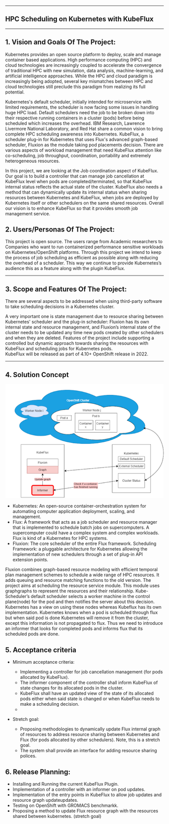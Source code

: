 ** **

## HPC Scheduling on Kubernetes with KubeFlux

** **

## 1.   Vision and Goals Of The Project:

Kubernetes provides an open source platform to deploy, scale and manage container based applications. High performance computing (HPC) and cloud technologies are increasingly coupled to accelerate the convergence of traditional HPC with new simulation, data analysis, machine-learning, and artificial intelligence approaches. While the HPC and cloud paradigm is increasingly being adopted, several key mismatches between HPC and cloud technologies still preclude this paradigm from realizing its full potential.

Kubernetes's default scheduler, initially intended for microservice with limited requirements, the scheduler is now facing some issues in handling huge HPC load. Default schedulers need the job to be broken down into their respective running containers in a cluster (pods) before being scheduled which increases the overhead. IBM Research, Lawrence Livermore National Laboratory, and Red Hat share a common vision to bring complete HPC scheduling awareness into Kubernetes. KubeFlux, a scheduler plug-in for Kubernetes that uses Flux's advanced graph-based scheduler, Fluxion as the module taking pod placements decision. There are various aspects of workload management that need KubeFlux attention like co-scheduling, job throughput, coordination, portability and extremely heterogeneous resources. 

In this project, we are looking at the Job coordination aspect of KubeFlux. Our goal is to build a controller that can manage job cancellation at KubeFlux level when pods are completed/terminated, so that KubeFlux internal status reflects the actual state of the cluster. KubeFlux also needs a method that can dynamically update its internal status when sharing resources between Kubernetes and KubeFlux, when jobs are deployed by Kubernetes itself or other schedulers on the same shared resources. Overall our vision is to enhance KubeFlux so that it provides smooth job management service. 

## 2. Users/Personas Of The Project:

This project is open source. The users range from Academic researchers to Companies who want to run containerized performance sensitive workloads on Kubernetes/OpenShift platforms. Through this project we intend to keep the process of job scheduling  as efficient as possible along with reducing the overhead of a scheduler. This way we continue to provide Kubernetes’s audience this as a feature along with the plugin KubeFlux.

** **

## 3.   Scope and Features Of The Project:

There are several aspects to be addressed when using third-party software to take scheduling decisions in a Kubernetes cluster. 

A very important one is state management due to resource sharing between Kubernetes' scheduler and the plug-in scheduler: Fluxion has its own internal state and resource management, and Fluxion’s internal state of the cluster needs to be updated any time new pods created by other schedulers and when they are deleted. Features of the project include supporting a controlled but dynamic approach towards sharing the resources with KubeFlux and scheduling jobs for Kubernetes pods.  
KubeFlux will be released as part of 4.10+ OpenShift release in 2022.


** **

## 4. Solution Concept

![High-Level-Representation](https://github.com/JuhiPaliwal/CS6220-HPC-Scheduling-on-Kubernetes-with-KubeFlux/blob/main/HighLevelArchitecture.png)

- Kubernetes:  An open-source container-orchestration system for automating computer application deployment, scaling, and management.
- Flux: A framework that acts as a job scheduler and resource manager that is implemented to schedule batch jobs on supercomputers. A supercomputer could have a complex system and complex workloads. Flux is kind of a Kubernetes for HPC systems.
- Fluxion: The core scheduler of the entire Flux framework.
Scheduling Framework: a pluggable architecture for Kubernetes allowing the implementation of new schedulers through a set of plug-in API extension points.



Fluxion combines graph-based resource modeling with efficient temporal plan management schemes to schedule a wide range of HPC resources. It adds queuing and resource matching functions to the old version. The project aims at scheduling the resource service module. This module uses graphgraphs to represent the resources and their relationship. Kube-Scheduler’s default scheduler selects a worker machine in the control plane(node) for the pod and then notifies the server about this decision. Kubernetes has a view on using these nodes whereas Kubeflux has its own implementation. Kubernetes knows when a pod is scheduled through flux but when said pod is done Kubernetes will remove it from the cluster, except this information is not propagated to flux. Thus we need to introduce an informer that looks for completed pods and informs flux that its scheduled pods are done.

## 5. Acceptance criteria

- Minimum acceptance criteria:
    - Implementing a controller for job cancellation management (for pods allocated by KubeFlux).
    - The informer component of the controller shall inform KubeFlux of state changes for its allocated pods in the cluster.
    - KubeFlux shall have an updated view of the state of its allocated pods either when said state is changed or when KubeFlux needs to make a scheduling decision.
    - 

- Stretch goal:
    - Proposing methodologies to dynamically update Flux internal graph of resources to address resource sharing between Kubernetes and Flux (for pods allocated by other schedulers). Note, this is a stretch goal.
    - The system shall provide an interface for adding resource sharing polices.


## 6.  Release Planning:

- Installing and Running the current KubeFlux Plugin.
- Implementation of a controller with an informer on pod updates.
- Implementation of the entry points in KubeFlux to allow job updates and resource graph updateupdates.
- Testing on OpenShift with GROMACS benchmarkk.
- Proposing a method to update Flux resource graph with the resources shared  between kubernetes. (stretch goal)
